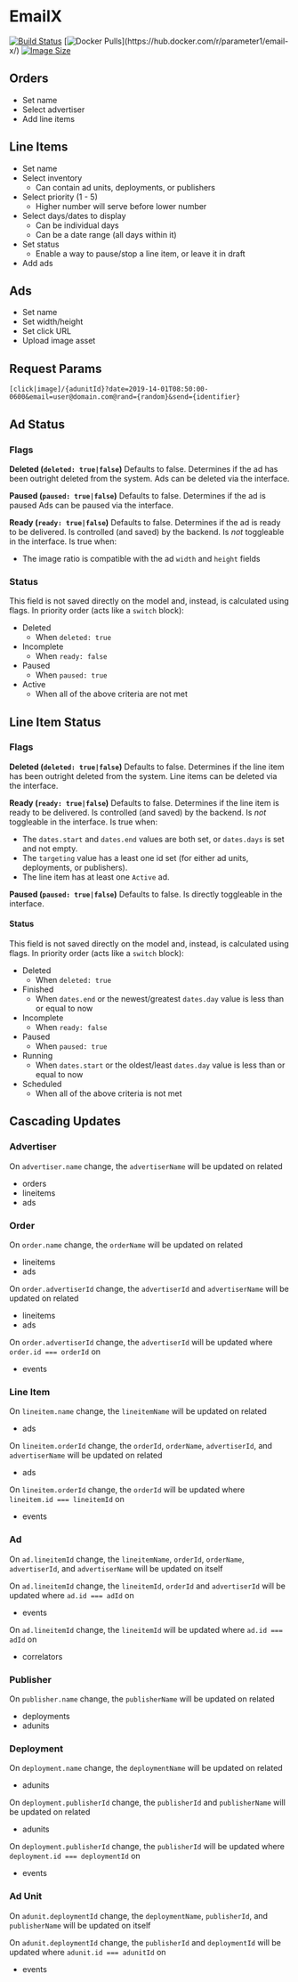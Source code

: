 # EmailX
[![Build Status](https://img.shields.io/travis/parameter1/email-x.svg)](https://travis-ci.org/parameter1/email-x)
[![Docker Pulls](https://img.shields.io/docker/pulls/parameter1/email-x.svg?)](https://hub.docker.com/r/parameter1/email-x/)
[![Image Size](https://img.shields.io/microbadger/image-size/parameter1/email-x/latest.svg)](https://microbadger.com/images/parameter1/email-x)

## Orders
- Set name
- Select advertiser
- Add line items

## Line Items
- Set name
- Select inventory
  - Can contain ad units, deployments, or publishers
- Select priority (1 - 5)
  - Higher number will serve before lower number
- Select days/dates to display
  - Can be individual days
  - Can be a date range (all days within it)
- Set status
  - Enable a way to pause/stop a line item, or leave it in draft
- Add ads

## Ads
- Set name
- Set width/height
- Set click URL
- Upload image asset


## Request Params
`[click|image]/{adunitId}?date=2019-14-01T08:50:00-0600&email=user@domain.com@rand={random}&send={identifier}`

## Ad Status
### Flags
**Deleted (`deleted: true|false`)**
Defaults to false.
Determines if the ad has been outright deleted from the system.
Ads can be deleted via the interface.

**Paused (`paused: true|false`)**
Defaults to false.
Determines if the ad is paused
Ads can be paused via the interface.

**Ready (`ready: true|false`)**
Defaults to false.
Determines if the ad is ready to be delivered.
Is controlled (and saved) by the backend. Is _not_ toggleable in the interface.
Is true when:
  - The image ratio is compatible with the ad `width` and `height` fields

### Status
This field is not saved directly on the model and, instead, is calculated using flags.
In priority order (acts like a `switch` block):
- Deleted
  - When `deleted: true`
- Incomplete
  - When `ready: false`
- Paused
  - When `paused: true`
- Active
  - When all of the above criteria are not met

## Line Item Status

### Flags
**Deleted (`deleted: true|false`)**
Defaults to false.
Determines if the line item has been outright deleted from the system.
Line items can be deleted via the interface.

**Ready (`ready: true|false`)**
Defaults to false.
Determines if the line item is ready to be delivered.
Is controlled (and saved) by the backend. Is _not_ toggleable in the interface.
Is true when:
- The `dates.start` and `dates.end` values are both set, or `dates.days` is set and not empty.
- The `targeting` value has a least one id set (for either ad units, deployments, or publishers).
- The line item has at least one `Active` ad.

**Paused (`paused: true|false`)**
Defaults to false.
Is directly toggleable in the interface.

#### Status
This field is not saved directly on the model and, instead, is calculated using flags.
In priority order (acts like a `switch` block):
- Deleted
  - When `deleted: true`
- Finished
  - When `dates.end` or the newest/greatest `dates.day` value is less than or equal to now
- Incomplete
  - When `ready: false`
- Paused
  - When `paused: true`
- Running
  - When `dates.start` or the oldest/least `dates.day` value is less than or equal to now
- Scheduled
  - When all of the above criteria is not met


## Cascading Updates
### Advertiser
On `advertiser.name` change, the `advertiserName` will be updated on related
- orders
- lineitems
- ads

### Order
On `order.name` change, the `orderName` will be updated on related
- lineitems
- ads

On `order.advertiserId` change, the `advertiserId` and `advertiserName` will be updated on related
- lineitems
- ads

On `order.advertiserId` change, the `advertiserId` will be updated where `order.id === orderId` on
- events

### Line Item
On `lineitem.name` change, the `lineitemName` will be updated on related
- ads

On `lineitem.orderId` change, the `orderId`, `orderName`, `advertiserId`, and `advertiserName` will be updated on related
- ads

On `lineitem.orderId` change, the `orderId` will be updated where `lineitem.id === lineitemId` on
- events

### Ad
On `ad.lineitemId` change, the `lineitemName`, `orderId`, `orderName`, `advertiserId`, and `advertiserName` will be updated on itself

On `ad.lineitemId` change, the `lineitemId`, `orderId` and `advertiserId` will be updated where `ad.id === adId` on
- events

On `ad.lineitemId` change, the `lineitemId` will be updated where `ad.id === adId` on
- correlators

### Publisher
On `publisher.name` change, the `publisherName` will be updated on related
- deployments
- adunits

### Deployment
On `deployment.name` change, the `deploymentName` will be updated on related
- adunits

On `deployment.publisherId` change, the `publisherId` and `publisherName` will be updated on related
- adunits

On `deployment.publisherId` change, the `publisherId` will be updated where `deployment.id === deploymentId` on
- events

### Ad Unit
On `adunit.deploymentId` change, the `deploymentName`, `publisherId`, and `publisherName` will be updated on itself

On `adunit.deploymentId` change, the `publisherId` and `deploymentId` will be updated where `adunit.id === adunitId` on
- events
